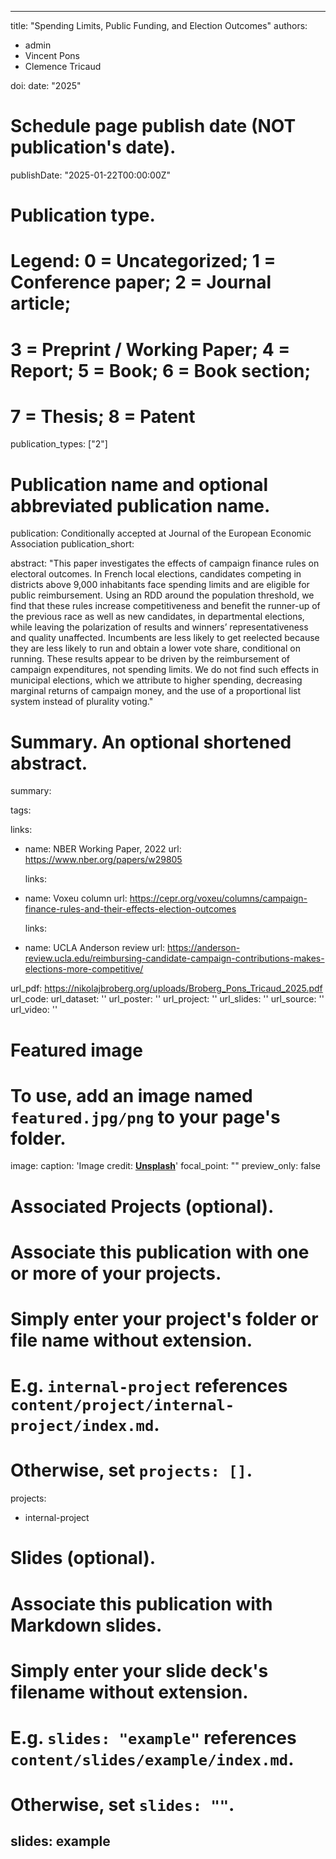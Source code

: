 
---
title: "Spending Limits, Public Funding, and Election Outcomes"
authors:
- admin
- Vincent Pons
- Clemence Tricaud

doi:
date: "2025"
 
# Schedule page publish date (NOT publication's date).
publishDate: "2025-01-22T00:00:00Z"

# Publication type.
# Legend: 0 = Uncategorized; 1 = Conference paper; 2 = Journal article;
# 3 = Preprint / Working Paper; 4 = Report; 5 = Book; 6 = Book section;
# 7 = Thesis; 8 = Patent
publication_types: ["2"]

# Publication name and optional abbreviated publication name.
publication: Conditionally accepted at Journal of the European Economic Association
publication_short: 

abstract: "This paper investigates the effects of campaign finance rules on electoral outcomes. In French local elections, candidates competing in districts above 9,000 inhabitants face spending limits and are eligible for public reimbursement. Using an RDD around the population threshold, we find that these rules increase competitiveness and benefit the runner-up of the previous race as well as new candidates, in departmental elections, while leaving the polarization of results and winners’ representativeness and quality unaffected. Incumbents are less likely to get reelected because they are less likely to run and obtain a lower vote share, conditional on running. These results appear to be driven by the reimbursement of campaign expenditures, not spending limits. We do not find such effects in municipal elections, which we attribute to higher spending, decreasing marginal returns of campaign money, and the use of a proportional list system instead of plurality voting."

# Summary. An optional shortened abstract.
summary: 

tags:

links:
- name: NBER Working Paper, 2022
  url: https://www.nber.org/papers/w29805

  links: 
- name: Voxeu column
  url: https://cepr.org/voxeu/columns/campaign-finance-rules-and-their-effects-election-outcomes

  links: 
- name: UCLA Anderson review
  url: https://anderson-review.ucla.edu/reimbursing-candidate-campaign-contributions-makes-elections-more-competitive/

  
  
url_pdf: https://nikolajbroberg.org/uploads/Broberg_Pons_Tricaud_2025.pdf
url_code: 
url_dataset: ''
url_poster: ''
url_project: ''
url_slides: ''
url_source: ''
url_video: ''

# Featured image
# To use, add an image named `featured.jpg/png` to your page's folder. 
image:
  caption: 'Image credit: [**Unsplash**](https://unsplash.com/photos/pLCdAaMFLTE)'
  focal_point: ""
  preview_only: false

# Associated Projects (optional).
#   Associate this publication with one or more of your projects.
#   Simply enter your project's folder or file name without extension.
#   E.g. `internal-project` references `content/project/internal-project/index.md`.
#   Otherwise, set `projects: []`.
projects:
- internal-project

# Slides (optional).
#   Associate this publication with Markdown slides.
#   Simply enter your slide deck's filename without extension.
#   E.g. `slides: "example"` references `content/slides/example/index.md`.
#   Otherwise, set `slides: ""`.
slides: example
---
